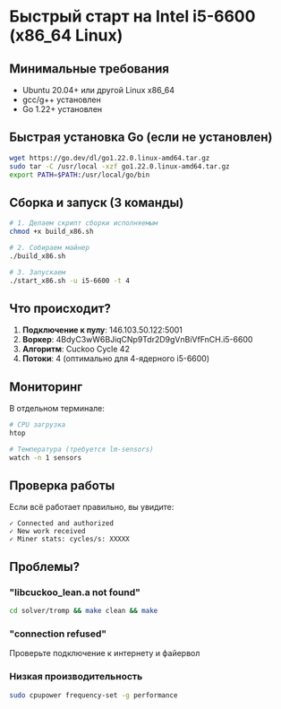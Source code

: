 # Быстрый старт на Intel i5-6600 (x86_64 Linux)

## Минимальные требования
- Ubuntu 20.04+ или другой Linux x86_64
- gcc/g++ установлен
- Go 1.22+ установлен

## Быстрая установка Go (если не установлен)
```bash
wget https://go.dev/dl/go1.22.0.linux-amd64.tar.gz
sudo tar -C /usr/local -xzf go1.22.0.linux-amd64.tar.gz
export PATH=$PATH:/usr/local/go/bin
```

## Сборка и запуск (3 команды)

```bash
# 1. Делаем скрипт сборки исполняемым
chmod +x build_x86.sh

# 2. Собираем майнер
./build_x86.sh

# 3. Запускаем
./start_x86.sh -u i5-6600 -t 4
```

## Что происходит?

1. **Подключение к пулу**: 146.103.50.122:5001
2. **Воркер**: 4BdyC3wW6BJiqCNp9Tdr2D9gVnBiVfFnCH.i5-6600
3. **Алгоритм**: Cuckoo Cycle 42
4. **Потоки**: 4 (оптимально для 4-ядерного i5-6600)

## Мониторинг

В отдельном терминале:
```bash
# CPU загрузка
htop

# Температура (требуется lm-sensors)
watch -n 1 sensors
```

## Проверка работы

Если всё работает правильно, вы увидите:
```
✓ Connected and authorized
✓ New work received
✓ Miner stats: cycles/s: XXXXX
```

## Проблемы?

### "libcuckoo_lean.a not found"
```bash
cd solver/tromp && make clean && make
```

### "connection refused"
Проверьте подключение к интернету и файервол

### Низкая производительность
```bash
sudo cpupower frequency-set -g performance
```
